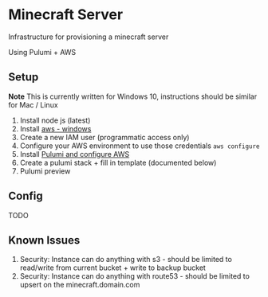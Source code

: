 # Minecraft Server
Infrastructure for provisioning a minecraft server

Using Pulumi + AWS


## Setup

**Note** This is currently written for Windows 10, instructions should be similar for Mac / Linux

1. Install node js (latest)
1. Install [aws - windows](https://docs.aws.amazon.com/cli/latest/userguide/install-cliv2-windows.html)
1. Create a new IAM user (programmatic access only)
1. Configure your AWS environment to use those credentials `aws configure`
1. Install [Pulumi and configure AWS](https://www.pulumi.com/docs/get-started/aws/begin/)
1. Create a pulumi stack + fill in template (documented below)
1. Pulumi preview

## Config

TODO


## Known Issues
1. Security: Instance can do anything with s3 - should be limited to read/write from current bucket + write to backup bucket
2. Security: Instance can do anything with route53 - should be limited to upsert on the minecraft.domain.com
